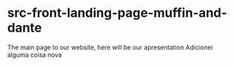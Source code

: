 # src-front-landing-page-muffin-and-dante
The main page to our website, here will be our apresentation
Adicionei alguma coisa nova
